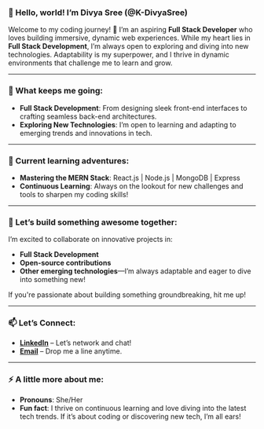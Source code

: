 ### 👋 Hello, world! I’m **Divya Sree** (@K-DivyaSree)

Welcome to my coding journey! 🚀 I’m an aspiring **Full Stack Developer** who loves building immersive, dynamic web experiences. While my heart lies in **Full Stack Development**, I’m always open to exploring and diving into new technologies. Adaptability is my superpower, and I thrive in dynamic environments that challenge me to learn and grow.

---

### 👀 What keeps me going: 
- **Full Stack Development**: From designing sleek front-end interfaces to crafting seamless back-end architectures.
- **Exploring New Technologies**: I’m open to learning and adapting to emerging trends and innovations in tech.

---

### 🌱 Current learning adventures: 
- **Mastering the MERN Stack**: React.js | Node.js | MongoDB | Express
- **Continuous Learning**: Always on the lookout for new challenges and tools to sharpen my coding skills!

---

### 💬 Let’s build something awesome together:
I’m excited to collaborate on innovative projects in:
- **Full Stack Development**
- **Open-source contributions**
- **Other emerging technologies**—I’m always adaptable and eager to dive into something new!

If you're passionate about building something groundbreaking, hit me up!

---

### 📫 Let’s Connect:
- **[LinkedIn](https://www.linkedin.com/in/divya-sree-k/)** – Let’s network and chat!
- **[Email](mailto:214g1a0523@srit.ac.in)** – Drop me a line anytime.

---

### ⚡ A little more about me: 
- **Pronouns**: She/Her
- **Fun fact**: I thrive on continuous learning and love diving into the latest tech trends. If it’s about coding or discovering new tech, I’m all ears!
